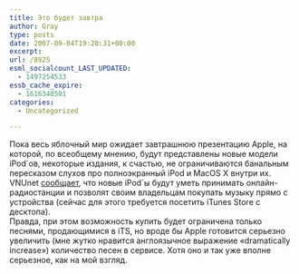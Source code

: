```yaml
---
title: Это будет завтра
author: Gray
type: posts
date: 2007-09-04T19:20:31+00:00
excerpt:
url: /8925
esml_socialcount_LAST_UPDATED:
  - 1497254533
essb_cache_expire:
  - 1616340501
categories:
  - Uncategorized

---
```








Пока весь яблочный мир ожидает завтрашнюю презентацию Apple, на которой, по всеобщему мнению, будут представлены новые модели iPod\`ов, некоторые издания, к счастью, не ограничиваются банальным пересказом слухов про полноэкранный iPod и MacOS X внутри их. VNUnet <a href="http://www.vnunet.com/vnunet/news/2197849/radio-ipods-expected-wednesday" target="_blank">сообщает</a>, что новые iPod\`ы будут уметь принимать онлайн-радиостанции и позволят своим владельцам покупать музыку прямо с устройства (сейчас для этого требуется посетить iTunes Store с десктопа).  
Правда, при этом возможность купить будет ограничена только песнями, продающимися в iTS, но вроде бы Apple готовится серьезно увеличить (мне жутко нравится англоязычное выражение &#171;dramatically increase&#187;) количество песен в сервисе. Хотя оно и так уже вполне серьезное, как на мой взгляд.
